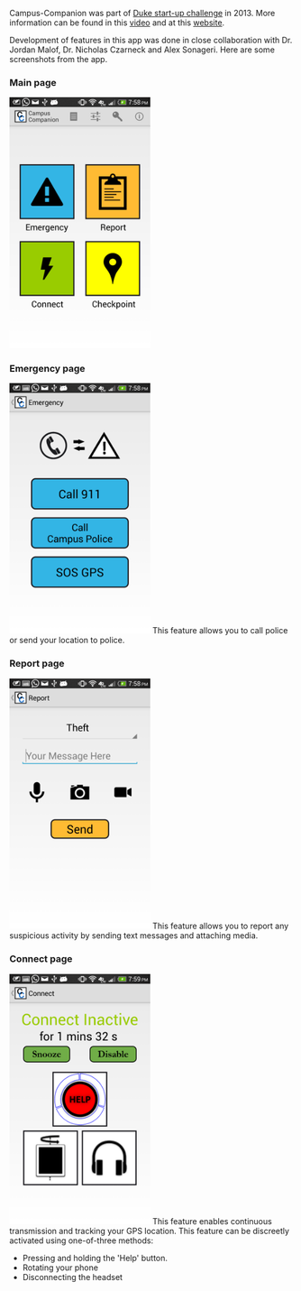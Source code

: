 Campus-Companion was part of [Duke start-up challenge](http://www.dukestartupchallenge.org/) in 2013. More information can be found in this [video](https://youtu.be/_dHv3oYvpsc) and at this [website](http://campuscompanion.weebly.com/).

Development of features in this app was done in close collaboration with Dr. Jordan Malof, Dr. Nicholas Czarneck and Alex Sonageri. Here are some screenshots from the app.

### Main page
<img src="screenshots/main_page.png" width="250">

### Emergency page
<img src="screenshots/emergency_page.png" width="250">
This feature allows you to call police or send your location to police.

### Report page
<img src="screenshots/report_page.png" width="250">
This feature allows you to report any suspicious activity by sending text messages and attaching media.

### Connect page
<img src="screenshots/connect_page.png" width="250">
This feature enables continuous transmission and tracking your GPS location. This feature can be discreetly activated using one-of-three methods:

  - Pressing and holding the 'Help' button.
  - Rotating your phone
  - Disconnecting the headset
